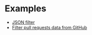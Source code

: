 # Examples

* [JSON filter](./json-filter.rs)
* [Filter pull requests data from GitHub](./github.rs)